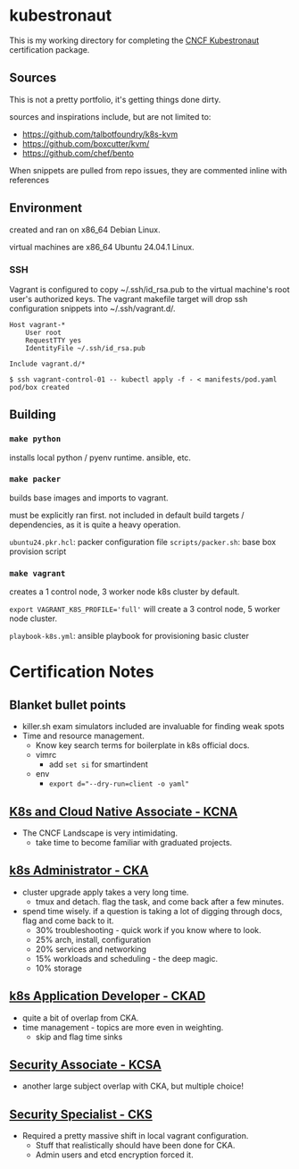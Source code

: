 # kubestronaut

This is my working directory for completing the [CNCF Kubestronaut](https://www.cncf.io/training/kubestronaut/) certification package.

## Sources

This is not a pretty portfolio, it's getting things done dirty.

sources and inspirations include, but are not limited to:

* https://github.com/talbotfoundry/k8s-kvm
* https://github.com/boxcutter/kvm/
* https://github.com/chef/bento

When snippets are pulled from repo issues, they are commented inline with references

## Environment

created and ran on x86_64 Debian Linux.

virtual machines are x86_64 Ubuntu 24.04.1 Linux.

### SSH

Vagrant is configured to copy ~/.ssh/id_rsa.pub to the virtual machine's root user's authorized keys.  The vagrant makefile target will drop ssh configuration snippets into ~/.ssh/vagrant.d/.

```
Host vagrant-*
    User root
    RequestTTY yes
    IdentityFile ~/.ssh/id_rsa.pub

Include vagrant.d/*
```

```
$ ssh vagrant-control-01 -- kubectl apply -f - < manifests/pod.yaml
pod/box created
```

## Building

### `make python`

installs local python / pyenv runtime.  ansible, etc.

### `make packer`

builds base images and imports to vagrant.

must be explicitly ran first. not included in default build targets / dependencies, as it is quite a heavy operation.

`ubuntu24.pkr.hcl`: packer configuration file
`scripts/packer.sh`: base box provision script

### `make vagrant`

creates a 1 control node, 3 worker node k8s cluster by default.

`export VAGRANT_K8S_PROFILE='full'` will create a 3 control node, 5 worker node cluster.

`playbook-k8s.yml`: ansible playbook for provisioning basic cluster

# Certification Notes

## Blanket bullet points

* killer.sh exam simulators included are invaluable for finding weak spots
* Time and resource management.
  * Know key search terms for boilerplate in k8s official docs.
  * vimrc
    * add `set si` for smartindent
  * env
    * `export d="--dry-run=client -o yaml"`

## [K8s and Cloud Native Associate - KCNA](https://www.cncf.io/training/certification/kcna/)

* The CNCF Landscape is very intimidating.
  * take time to become familiar with graduated projects.

## [k8s Administrator - CKA](https://www.cncf.io/training/certification/cka/)

* cluster upgrade apply takes a very long time.
  * tmux and detach. flag the task, and come back after a few minutes.
* spend time wisely.  if a question is taking a lot of digging through docs, flag and come back to it.
  * 30% troubleshooting - quick work if you know where to look.
  * 25% arch, install, configuration
  * 20% services and networking
  * 15% workloads and scheduling - the deep magic.
  * 10% storage

## [k8s Application Developer - CKAD]()

* quite a bit of overlap from CKA.
* time management - topics are more even in weighting.
  * skip and flag time sinks

## [Security Associate - KCSA]()

* another large subject overlap with CKA, but multiple choice!

## [Security Specialist - CKS]()

* Required a pretty massive shift in local vagrant configuration.
  * Stuff that realistically should have been done for CKA.
  * Admin users and etcd encryption forced it.
